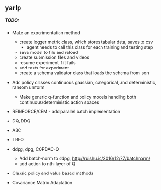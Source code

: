 
## yarlp


##### TODO:

- Make an experimentation method
    - create logger metric class, which stores tabular data, saves to csv
        - agent needs to call this class for each training and testing step
    - save model to file and reload
    - create submission files and videos
    - resume experiment if it fails
    - add tests for experiment
    - create a schema validator class that loads the schema from json

- Add policy classes continuous gaussian, categorical, and deterministic, random uniform
    - Make generic q-function and policy models handling both continuous/deterministic action spaces

- REINFORCE/CEM - add parallel batch implementation
- DQ, DDQ
- A3C
- TRPO
- ddpg, dpg, COPDAC-Q
    - Add batch-norm to ddpg, http://ruishu.io/2016/12/27/batchnorm/
    - add action to nth-layer of Q
- Classic policy and value based methods
- Covariance Matrix Adaptation


